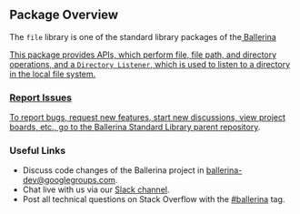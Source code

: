 ## Package Overview

The `file` library is one of the standard library packages of the<a target="_blank" href="https://ballerina.io/"> Ballerina

This package provides APIs, which perform file, file path, and directory operations, and a `Directory Listener`, which is used to listen to a directory in the local file system.
### Report Issues

To report bugs, request new features, start new discussions, view project boards, etc., go to the [Ballerina Standard Library parent repository](https://github.com/ballerina-platform/ballerina-standard-library).

### Useful Links
- Discuss code changes of the Ballerina project in [ballerina-dev@googlegroups.com](mailto:ballerina-dev@googlegroups.com).
- Chat live with us via our [Slack channel](https://ballerina.io/community/slack/).
- Post all technical questions on Stack Overflow with the [#ballerina](https://stackoverflow.com/questions/tagged/ballerina) tag.